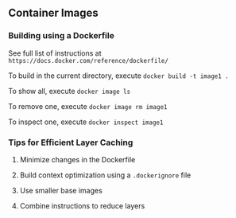## Container Images

### Building using a Dockerfile

See full list of instructions at `https://docs.docker.com/reference/dockerfile/`

To build in the current directory, execute `docker build -t image1 .`

To show all, execute `docker image ls`

To remove one, execute `docker image rm image1`

To inspect one, execute `docker inspect image1`

### Tips for Efficient Layer Caching
1. Minimize changes in the Dockerfile

2. Build context optimization using a `.dockerignore` file

3. Use smaller base images

4. Combine instructions to reduce layers 

